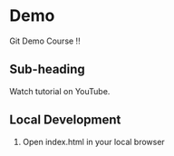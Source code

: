 # Demo
Git Demo Course !!

## Sub-heading
Watch tutorial on YouTube.

## Local Development

1) Open index.html in your local browser